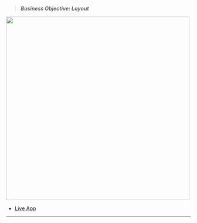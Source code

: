 > **_Business Objective: Layout_**

<img src="notes/app.png" width="500">

- [Live App](https://react-vite-projects-10-grocery-bud.netlify.app/)

---
